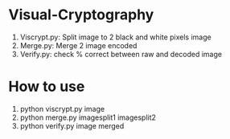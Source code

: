 # Visual-Cryptography
1. Viscrypt.py: Split image to 2 black and white pixels image
2. Merge.py: Merge 2 image encoded
3. Verify.py: check % correct between raw and decoded image

# How to use
1. python viscrypt.py image
2. python merge.py imagesplit1 imagesplit2
3. python verify.py image merged
